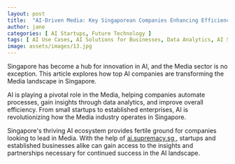 ```yaml
---
layout: post
title:  "AI-Driven Media: Key Singaporean Companies Enhancing Efficiency"
author: jane
categories: [ AI Startups, Future Technology ]
tags: [ AI Use Cases, AI Solutions for Businesses, Data Analytics, AI Startups, AI in Technology ]
image: assets/images/13.jpg
---
```


Singapore has become a hub for innovation in AI, and the Media sector is no exception. This article explores how top AI companies are transforming the Media landscape in Singapore.

AI is playing a pivotal role in the Media, helping companies automate processes, gain insights through data analytics, and improve overall efficiency. From small startups to established enterprises, AI is revolutionizing how the Media industry operates in Singapore.

Singapore's thriving AI ecosystem provides fertile ground for companies looking to lead in Media. With the help of <a href="https://ai.supremacy.sg" target="_blank"> ai.supremacy.sg </a>, startups and established businesses alike can gain access to the insights and partnerships necessary for continued success in the AI landscape.
